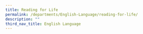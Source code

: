 ```yaml
---
title: Reading for Life
permalink: /departments/English-Language/reading-for-life/
description: ""
third_nav_title: English Language
---
```


